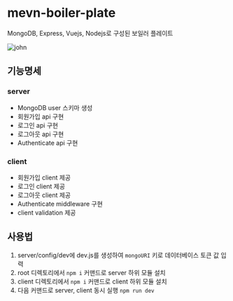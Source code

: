 # mevn-boiler-plate

MongoDB, Express, Vuejs, Nodejs로 구성된 보일러 플레이트

![john](https://user-images.githubusercontent.com/32591477/87237473-a8a44180-c431-11ea-9b23-a1eb7f3f9644.png)

## 기능명세

### server

* MongoDB user 스키마 생성
* 회원가입 api 구현
* 로그인 api 구현
* 로그아웃 api 구현
* Authenticate api 구현

### client

* 회원가입 client 제공
* 로그인 client 제공
* 로그아웃 client 제공
* Authenticate middleware 구현
* client validation 제공

## 사용법

1. server/config/dev에 dev.js를 생성하여 `mongoURI` 키로 데이터베이스 토큰 값 입력
2. root 디렉토리에서 `npm i` 커맨드로 server 하위 모듈 설치
3. client 디렉토리에서 `npm i` 커맨드로 client 하위 모듈 설치
4. 다음 커맨드로 server, client 동시 실행 `npm run dev`

